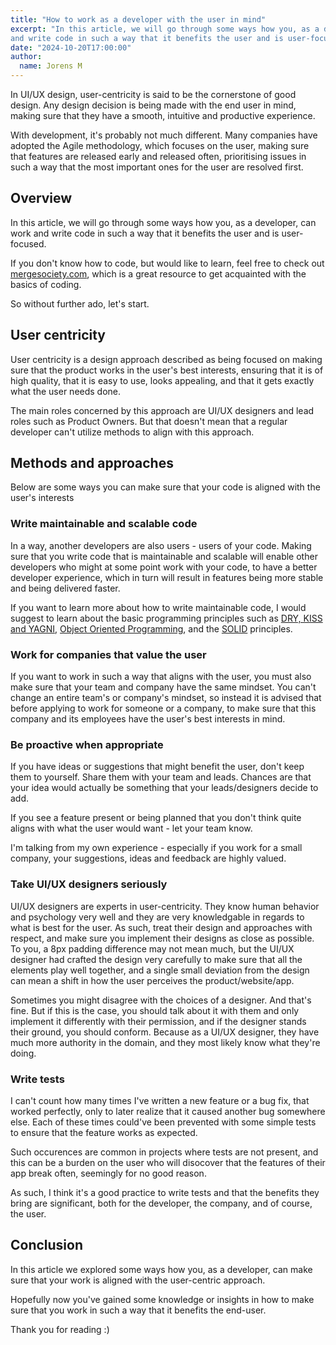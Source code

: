 ```yaml
---
title: "How to work as a developer with the user in mind"
excerpt: "In this article, we will go through some ways how you, as a developer, can work
and write code in such a way that it benefits the user and is user-focused."
date: "2024-10-20T17:00:00"
author:
  name: Jorens M
---
```


In UI/UX design, user-centricity is said to be the cornerstone of good design.
Any design decision is being made with the end user in mind, making sure that they
have a smooth, intuitive and productive experience.

With development, it's probably not much different. Many companies have adopted
the Agile methodology, which focuses on the user, making sure that features are
released early and released often, prioritising issues in such a way that the most
important ones for the user are resolved first.

## Overview

In this article, we will go through some ways how you, as a developer, can work
and write code in such a way that it benefits the user and is user-focused.

If you don't know how to code, but would like to learn, feel free to check out
[mergesociety.com](https://www.mergesociety.com/), which is a great resource
to get acquainted with the basics of coding.

So without further ado, let's start.

## User centricity

User centricity is a design approach described as being focused on making sure that the product works in the user's best interests, ensuring that it is of high quality, that it is easy to use, looks appealing, and that it gets exactly what the user needs done.

The main roles concerned by this approach are UI/UX designers and lead roles such as Product Owners. But that doesn't mean that a regular developer can't utilize methods to align with this approach.

## Methods and approaches

Below are some ways you can make sure that your code is aligned with the user's interests

### Write maintainable and scalable code

In a way, another developers are also users - users of your code. Making sure that you write code that is maintainable and scalable will enable other developers who might at some point work with your code, to have a better developer experience, which in turn will result in features being more stable and being delivered faster.

If you want to learn more about how to write maintainable code, I would suggest to learn about the basic programming principles such as [DRY, KISS and YAGNI](https://medium.com/@curiousraj/the-principles-of-clean-code-dry-kiss-and-yagni-f973aa95fc4d#:~:text=In%20the%20quest%20for%20writing,'t%20Gonna%20Need%20It), [Object Oriented Programming](https://www.techtarget.com/searchapparchitecture/definition/object-oriented-programming-OOP#:~:text=Object%2Doriented%20programming%20(OOP)%20is%20a%20computer%20programming%20model,has%20unique%20attributes%20and%20behavior.), and the [SOLID](https://www.digitalocean.com/community/conceptual-articles/s-o-l-i-d-the-first-five-principles-of-object-oriented-design) principles.

### Work for companies that value the user

If you want to work in such a way that aligns with the user, you must also make sure that your team and company have the same mindset. You can't change an entire team's or company's mindset, so instead it is advised that before applying to work for someone or a company, to make sure that this company and its employees have the user's best interests in mind. 

### Be proactive when appropriate

If you have ideas or suggestions that might benefit the user, don't keep them to yourself. Share them with your team and leads. Chances are that your idea would actually be something that your leads/designers decide to add. 

If you see a feature present or being planned that you don't think quite aligns with what the user would want - let your team know.

I'm talking from my own experience - especially if you work for a small company, your suggestions, ideas and feedback are highly valued.

### Take UI/UX designers seriously

UI/UX designers are experts in user-centricity. They know human behavior and psychology very well and they are very knowledgable in regards to what is best for the user. As such, treat their design and approaches with respect, and make sure you implement their designs as close as possible. To you, a 8px padding difference may not mean much, but the UI/UX designer had crafted the design very carefully to make sure that all the elements play well together, and a single small deviation from the design can mean a shift in how the user perceives the product/website/app.

Sometimes you might disagree with the choices of a designer. And that's fine. But if this is the case, you should talk about it with them and only implement it differently with their permission, and if the designer stands their ground, you should conform. Because as a UI/UX designer, they have much more authority in the domain, and they most likely know what they're doing.

### Write tests

I can't count how many times I've written a new feature or a bug fix, that worked perfectly, only to later realize that it caused another bug somewhere else. Each of these times could've been prevented with some simple tests to ensure that the feature works as expected.

Such occurences are common in projects where tests are not present, and this can be a burden on the user who will disocover that the features of their app break often, seemingly for no good reason.

As such, I think it's a good practice to write tests and that the benefits they bring are significant, both for the developer, the company, and of course, the user.

## Conclusion

In this article we explored some ways how you, as a developer, can make sure that your work is aligned with the user-centric approach.

Hopefully now you've gained some knowledge or insights in how to make sure that you work in such a way that it benefits the end-user.

Thank you for reading :)